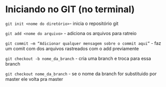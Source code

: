 # Iniciando no GIT (no terminal)

`git init <nome do diretório>`- inicia o repositório git

`git add <nome do arquivo>` - adiciona os arquivos para ratreio

`git commit –m “Adicionar qualquer mensagem sobre o commit aqui”` - faz um comit com dos arquivos rastreados com o add previamente

`git checkout -b nome_da_branch` - cria uma branch e troca para essa branch

`git checkout nome_da_branch` - se o nome da branch for substituido por master ele volta pra master
